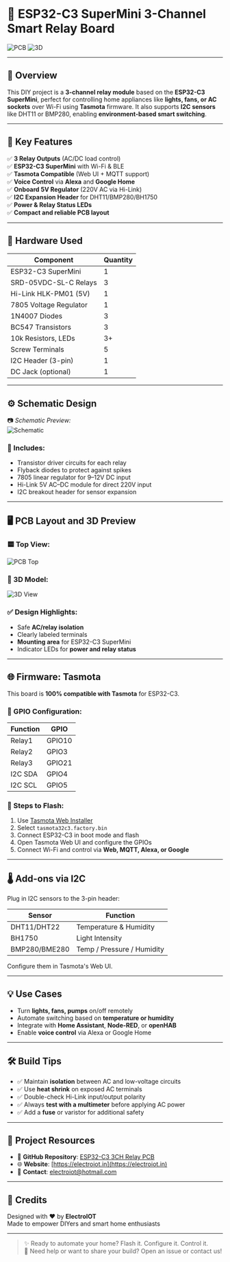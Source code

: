 # 🔌 ESP32-C3 SuperMini 3-Channel Smart Relay Board

![PCB](assets/PCB.JPG)
![3D](assets/PCB_3D.JPG)

---

## 🧠 Overview

This DIY project is a **3-channel relay module** based on the **ESP32-C3 SuperMini**, perfect for controlling home appliances like **lights, fans, or AC sockets** over Wi-Fi using **Tasmota** firmware. It also supports **I2C sensors** like DHT11 or BMP280, enabling **environment-based smart switching**.

---

## 🧩 Key Features

✅ **3 Relay Outputs** (AC/DC load control)  
✅ **ESP32-C3 SuperMini** with Wi-Fi & BLE  
✅ **Tasmota Compatible** (Web UI + MQTT support)  
✅ **Voice Control** via **Alexa** and **Google Home**  
✅ **Onboard 5V Regulator** (220V AC via Hi-Link)  
✅ **I2C Expansion Header** for DHT11/BMP280/BH1750  
✅ **Power & Relay Status LEDs**  
✅ **Compact and reliable PCB layout**

---

## 🔧 Hardware Used

| Component                | Quantity |
|--------------------------|----------|
| ESP32-C3 SuperMini       | 1        |
| SRD-05VDC-SL-C Relays    | 3        |
| Hi-Link HLK-PM01 (5V)    | 1        |
| 7805 Voltage Regulator   | 1        |
| 1N4007 Diodes            | 3        |
| BC547 Transistors        | 3        |
| 10k Resistors, LEDs      | 3+       |
| Screw Terminals          | 5        |
| I2C Header (3-pin)       | 1        |
| DC Jack (optional)       | 1        |

---

## ⚙️ Schematic Design

📷 *Schematic Preview:*  
![Schematic](assets/Schematic_ESP32-C3-SUPERMini-3ch-relay.png)

### 🧾 Includes:

- Transistor driver circuits for each relay  
- Flyback diodes to protect against spikes  
- 7805 linear regulator for 9–12V DC input  
- Hi-Link 5V AC–DC module for direct 220V input  
- I2C breakout header for sensor expansion  

---

## 🖥️ PCB Layout and 3D Preview

### 🟨 Top View:
![PCB Top](assets/PCB.JPG)

### 🔵 3D Model:
![3D View](assets/PCB_3D.JPG)

### ✅ Design Highlights:
- Safe **AC/relay isolation**
- Clearly labeled terminals
- **Mounting area** for ESP32-C3 SuperMini
- Indicator LEDs for **power and relay status**

---

## 🌐 Firmware: Tasmota

This board is **100% compatible with Tasmota** for ESP32-C3.

### 🔌 GPIO Configuration:

| Function     | GPIO   |
|--------------|--------|
| Relay1       | GPIO10 |
| Relay2       | GPIO3  |
| Relay3       | GPIO21 |
| I2C SDA      | GPIO4  |
| I2C SCL      | GPIO5  |

### 🔧 Steps to Flash:

1. Use [Tasmota Web Installer](https://tasmota.github.io/install/)
2. Select `tasmota32c3.factory.bin`
3. Connect ESP32-C3 in boot mode and flash
4. Open Tasmota Web UI and configure the GPIOs
5. Connect Wi-Fi and control via **Web, MQTT, Alexa, or Google**

---

## 🌡️ Add-ons via I2C

Plug in I2C sensors to the 3-pin header:

| Sensor       | Function                  |
|--------------|---------------------------|
| DHT11/DHT22  | Temperature & Humidity    |
| BH1750       | Light Intensity           |
| BMP280/BME280| Temp / Pressure / Humidity|

Configure them in Tasmota's Web UI.

---

## 💡 Use Cases

- Turn **lights, fans, pumps** on/off remotely
- Automate switching based on **temperature or humidity**
- Integrate with **Home Assistant**, **Node-RED**, or **openHAB**
- Enable **voice control** via Alexa or Google Home

---

## 🛠️ Build Tips

- ✅ Maintain **isolation** between AC and low-voltage circuits
- ✅ Use **heat shrink** on exposed AC terminals
- ✅ Double-check Hi-Link input/output polarity
- ✅ Always **test with a multimeter** before applying AC power
- ✅ Add a **fuse** or varistor for additional safety

---

## 📁 Project Resources

- 🔗 **GitHub Repository**: [ESP32-C3 3CH Relay PCB](https://github.com/your-repo-url)  
- 🌐 **Website**: [https://electroiot.in](https://electroiot.in)  
- 📧 **Contact**: electroiot@hotmail.com  

---

## 🙌 Credits

Designed with ❤️ by **ElectroIOT**  
Made to empower DIYers and smart home enthusiasts

---

> ✨ Ready to automate your home? Flash it. Configure it. Control it.  
> 💬 Need help or want to share your build? Open an issue or contact us!

